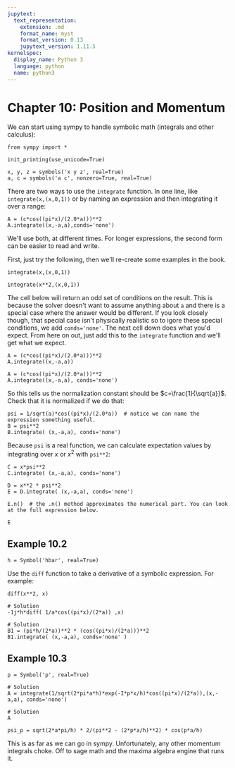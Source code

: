 ```yaml
---
jupytext:
  text_representation:
    extension: .md
    format_name: myst
    format_version: 0.13
    jupytext_version: 1.11.5
kernelspec:
  display_name: Python 3
  language: python
  name: python3
---
```


# Chapter 10: Position and Momentum
We can start using sympy to handle symbolic math (integrals and other calculus):

```{code-cell} ipython3
from sympy import *
```

```{code-cell} ipython3
init_printing(use_unicode=True)
```

```{code-cell} ipython3
x, y, z = symbols('x y z', real=True)
a, c = symbols('a c', nonzero=True, real=True)
```

There are two ways to use the `integrate` function. In one line, like `integrate(x,(x,0,1))` or by naming an expression and then integrating it over a range:

```
A = (c*cos((pi*x)/(2.0*a)))**2
A.integrate((x,-a,a),conds='none')
```

We'll use both, at different times. For longer expressions, the second form can be easier to read and write.

First, just try the following, then we'll re-create some examples in the book.

```{code-cell} ipython3
integrate(x,(x,0,1))
```

```{code-cell} ipython3
integrate(x**2,(x,0,1))
```

The cell below will return an odd set of conditions on the result. This is because the solver doesn't want to assume anything about `a` and there is a special case where the answer would be different. If you look closely though, that special case isn't physically realistic so to igore these special conditions, we add `conds='none'`. The next cell down does what you'd expect. From here on out, just add this to the `integrate` function and we'll get what we expect.

```{code-cell} ipython3
A = (c*cos((pi*x)/(2.0*a)))**2
A.integrate((x,-a,a))
```

```{code-cell} ipython3
A = (c*cos((pi*x)/(2.0*a)))**2
A.integrate((x,-a,a), conds='none')
```

So this tells us the normalization constant should be $c=\frac{1}{\sqrt{a}}$. Check that it is normalized if we do that:

```{code-cell} ipython3
psi = 1/sqrt(a)*cos((pi*x)/(2.0*a))  # notice we can name the expression something useful.
B = psi**2
B.integrate( (x,-a,a), conds='none')
```

Because `psi` is a real function, we can calculate expectation values by integrating over $x$ or $x^2$ with `psi**2`:

```{code-cell} ipython3
C = x*psi**2
C.integrate( (x,-a,a), conds='none')
```

```{code-cell} ipython3
D = x**2 * psi**2
E = D.integrate( (x,-a,a), conds='none')
```

```{code-cell} ipython3
E.n()  # the .n() method approximates the numerical part. You can look at the full expression below.
```

```{code-cell} ipython3
E
```

## Example 10.2

```{code-cell} ipython3
h = Symbol('hbar', real=True)
```

Use the `diff` function to take a derivative of a symbolic expression. For example:

```{code-cell} ipython3
diff(x**2, x)
```

```{code-cell} ipython3
# Solution
-1j*h*diff( 1/a*cos((pi*x)/(2*a)) ,x)
```

```{code-cell} ipython3
# Solution
B1 = (pi*h/(2*a))**2 * (cos((pi*x)/(2*a)))**2
B1.integrate( (x,-a,a), conds='none' )
```

## Example 10.3

```{code-cell} ipython3
p = Symbol('p', real=True) 
```

```{code-cell} ipython3
# Solution
A = integrate(1/sqrt(2*pi*a*h)*exp(-I*p*x/h)*cos((pi*x)/(2*a)),(x,-a,a), conds='none')
```

```{code-cell} ipython3
# Solution
A
```

```{code-cell} ipython3
psi_p = sqrt(2*a*pi/h) * 2/(pi**2 - (2*p*a/h)**2) * cos(p*a/h)
```

This is as far as we can go in sympy. Unfortunately, any other momentum integrals choke. Off to sage math and the maxima algebra engine that runs it.

```{code-cell} ipython3

```
